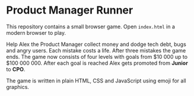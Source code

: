 # Product Manager Runner

This repository contains a small browser game. Open `index.html` in a modern browser to play.

Help Alex the Product Manager collect money and dodge tech debt, bugs and angry users. Each
mistake costs a life. After three mistakes the game ends. The game now consists of four
levels with goals from $10 000 up to $100 000 000. After each goal is reached Alex
gets promoted from **Junior** to **CPO**.

The game is written in plain HTML, CSS and JavaScript using emoji for all graphics.
